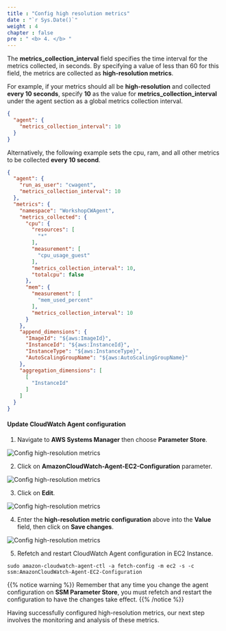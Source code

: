 ```yaml
---
title : "Config high resolution metrics"
date : "`r Sys.Date()`"
weight : 4
chapter : false
pre : " <b> 4. </b> "
---
```


The **metrics_collection_interval** field specifies the time interval for the metrics collected, in seconds. By specifying a value of less than 60 for this field, the metrics are collected as **high-resolution metrics**.

For example, if your metrics should all be **high-resolution** and collected **every 10 seconds**, specify **10** as the value for **metrics_collection_interval** under the agent section as a global metrics collection interval.

```json
{
  "agent": {
    "metrics_collection_interval": 10
  }
}
```

Alternatively, the following example sets the cpu, ram, and all other metrics to be collected **every 10 second**.

```json
{
  "agent": {
    "run_as_user": "cwagent",
    "metrics_collection_interval": 10
  },
  "metrics": {
    "namespace": "WorkshopCWAgent",
    "metrics_collected": {
      "cpu": {
        "resources": [
          "*"
        ],
        "measurement": [
          "cpu_usage_guest"
        ],
        "metrics_collection_interval": 10,
        "totalcpu": false
      },
      "mem": {
        "measurement": [
          "mem_used_percent"
        ],
        "metrics_collection_interval": 10
      }
    },
    "append_dimensions": {
      "ImageId": "${aws:ImageId}",
      "InstanceId": "${aws:InstanceId}",
      "InstanceType": "${aws:InstanceType}",
      "AutoScalingGroupName": "${aws:AutoScalingGroupName}"
    },
    "aggregation_dimensions": [
      [
        "InstanceId"
      ]
    ]
  }
}
```

#### Update CloudWatch Agent configuration

1. Navigate to **AWS Systems Manager** then choose **Parameter Store**.

![Config high-resolution metrics](/images/4-config-high-resolution-metrics/001-config-high-resolution-metrics.png)

2. Click on **AmazonCloudWatch-Agent-EC2-Configuration** parameter.

![Config high-resolution metrics](/images/4-config-high-resolution-metrics/002-config-high-resolution-metrics.png)

3. Click on **Edit**.

![Config high-resolution metrics](/images/4-config-high-resolution-metrics/003-config-high-resolution-metrics.png)

4. Enter the **high-resolution metric configuration** above into the **Value** field, then click on **Save changes**.

![Config high-resolution metrics](/images/4-config-high-resolution-metrics/004-config-high-resolution-metrics.png)

5. Refetch and restart CloudWatch Agent configuration in EC2 Instance.

```
sudo amazon-cloudwatch-agent-ctl -a fetch-config -m ec2 -s -c ssm:AmazonCloudWatch-Agent-EC2-Configuration
```

{{% notice warning %}}
Remember that any time you change the agent configuration on **SSM Parameter Store**, you must refetch and restart the configuration to have the changes take effect.
{{% /notice %}}

Having successfully configured high-resolution metrics, our next step involves the monitoring and analysis of these metrics.